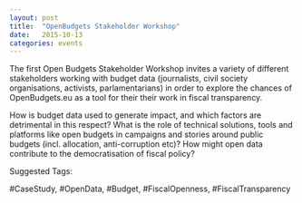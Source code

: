 ```yaml
---
layout: post
title:  "OpenBudgets Stakeholder Workshop"
date:   2015-10-13
categories: events
---
```

The first Open Budgets Stakeholder Workshop invites a variety of different stakeholders working with budget data (journalists, civil society organisations, activists, parlamentarians) in order to explore the chances of OpenBudgets.eu as a tool for their their work in fiscal transparency. 

How is budget data used to generate impact, and which factors are detrimental in this respect? What is the role of technical solutions, tools and platforms like open budgets in campaigns and stories around public budgets (incl. allocation, anti-corruption etc)? How might open data contribute to the democratisation of fiscal policy?

Suggested Tags:

 #CaseStudy, #OpenData, #Budget, #FiscalOpenness, #FiscalTransparency

